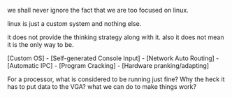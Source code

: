 we shall never ignore the fact that we are too focused on linux.

linux is just a custom system and nothing else.

it does not provide the thinking strategy along with it. also it does not mean it is the only way to be.

[Custom OS] - [Self-generated Console Input]
            - [Network Auto Routing]
            - [Automatic IPC]
            - [Program Cracking]
            - [Hardware pranking/adapting]

For a processor, what is considered to be running just fine? Why the heck it has to put data to the VGA? what we can do to make things work?
